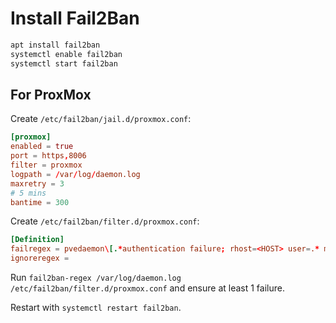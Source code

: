 # Install Fail2Ban

```bash
apt install fail2ban
systemctl enable fail2ban
systemctl start fail2ban
```

## For ProxMox

Create `/etc/fail2ban/jail.d/proxmox.conf`:

```conf
[proxmox]
enabled = true
port = https,8006
filter = proxmox
logpath = /var/log/daemon.log
maxretry = 3
# 5 mins
bantime = 300
```

Create `/etc/fail2ban/filter.d/proxmox.conf`:

```conf
[Definition]
failregex = pvedaemon\[.*authentication failure; rhost=<HOST> user=.* msg=.*
ignoreregex =
```

Run `fail2ban-regex /var/log/daemon.log /etc/fail2ban/filter.d/proxmox.conf` and ensure at least 1 failure.

Restart with `systemctl restart fail2ban`.
